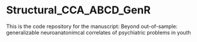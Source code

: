 # Structural_CCA_ABCD_GenR

This is the code repository for the manuscript: Beyond out-of-sample: generalizable neuroanatonimcal correlates of psychiatric problems in youth




